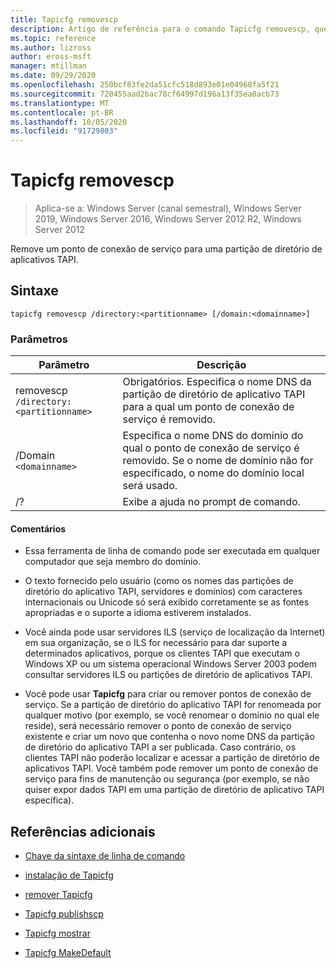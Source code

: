 ```yaml
---
title: Tapicfg removescp
description: Artigo de referência para o comando Tapicfg removescp, que remove um ponto de conexão de serviço para uma partição de diretório de aplicativos TAPI.
ms.topic: reference
ms.author: lizross
author: eross-msft
manager: mtillman
ms.date: 09/29/2020
ms.openlocfilehash: 250bcf83fe2da51cfc518d893e01e04968fa5f21
ms.sourcegitcommit: 720455aad2bac78cf64997d196a13f35ea0acb73
ms.translationtype: MT
ms.contentlocale: pt-BR
ms.lasthandoff: 10/05/2020
ms.locfileid: "91729803"
---
```

# <a name="tapicfg-removescp"></a>Tapicfg removescp

> Aplica-se a: Windows Server (canal semestral), Windows Server 2019, Windows Server 2016, Windows Server 2012 R2, Windows Server 2012

Remove um ponto de conexão de serviço para uma partição de diretório de aplicativos TAPI.

## <a name="syntax"></a>Sintaxe

```
tapicfg removescp /directory:<partitionname> [/domain:<domainname>]
```

### <a name="parameters"></a>Parâmetros

| Parâmetro | Descrição |
|--|--|
| removescp `/directory:<partitionname>` | Obrigatórios. Especifica o nome DNS da partição de diretório de aplicativo TAPI para a qual um ponto de conexão de serviço é removido. |
| /Domain `<domainname>` | Especifica o nome DNS do domínio do qual o ponto de conexão de serviço é removido. Se o nome de domínio não for especificado, o nome do domínio local será usado. |
| /? | Exibe a ajuda no prompt de comando. |

#### <a name="remarks"></a>Comentários

- Essa ferramenta de linha de comando pode ser executada em qualquer computador que seja membro do domínio.

- O texto fornecido pelo usuário (como os nomes das partições de diretório do aplicativo TAPI, servidores e domínios) com caracteres internacionais ou Unicode só será exibido corretamente se as fontes apropriadas e o suporte a idioma estiverem instalados.

- Você ainda pode usar servidores ILS (serviço de localização da Internet) em sua organização, se o ILS for necessário para dar suporte a determinados aplicativos, porque os clientes TAPI que executam o Windows XP ou um sistema operacional Windows Server 2003 podem consultar servidores ILS ou partições de diretório de aplicativos TAPI.

- Você pode usar **Tapicfg** para criar ou remover pontos de conexão de serviço. Se a partição de diretório do aplicativo TAPI for renomeada por qualquer motivo (por exemplo, se você renomear o domínio no qual ele reside), será necessário remover o ponto de conexão de serviço existente e criar um novo que contenha o novo nome DNS da partição de diretório do aplicativo TAPI a ser publicada. Caso contrário, os clientes TAPI não poderão localizar e acessar a partição de diretório de aplicativos TAPI. Você também pode remover um ponto de conexão de serviço para fins de manutenção ou segurança (por exemplo, se não quiser expor dados TAPI em uma partição de diretório de aplicativo TAPI específica).

## <a name="additional-references"></a>Referências adicionais

- [Chave da sintaxe de linha de comando](command-line-syntax-key.md)

- [instalação de Tapicfg](tapicfg-install.md)

- [remover Tapicfg](tapicfg-remove.md)

- [Tapicfg publishscp](tapicfg-publishscp.md)

- [Tapicfg mostrar](tapicfg-show.md)

- [Tapicfg MakeDefault](tapicfg-makedefault.md)